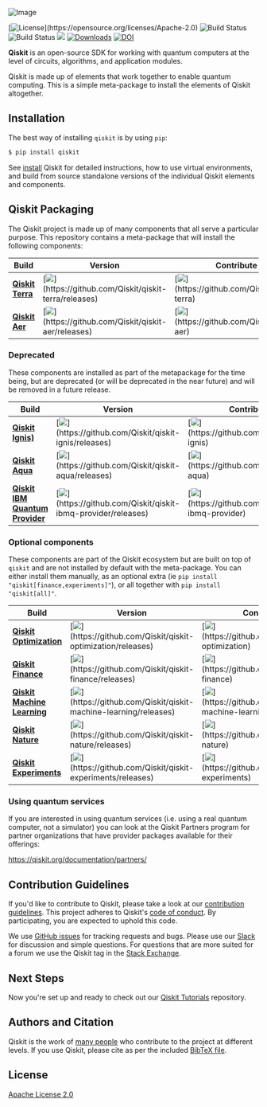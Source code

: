 ![Image](https://raw.githubusercontent.com/Qiskit/qiskit/master/images/qiskit_header.png)

[![License](https://img.shields.io/github/license/Qiskit/qiskit.svg?)](https://opensource.org/licenses/Apache-2.0)
![Build Status](https://github.com/Qiskit/qiskit/actions/workflows/main.yml/badge.svg?branch=master)
![Build Status](https://github.com/Qiskit/qiskit/actions/workflows/docs.yml/badge.svg?branch=master)
[![](https://img.shields.io/github/release/Qiskit/qiskit.svg)](https://github.com/Qiskit/qiskit/releases)
[![Downloads](https://pepy.tech/badge/qiskit)](https://pypi.org/project/qiskit/)
[![DOI](https://zenodo.org/badge/161550823.svg)](https://zenodo.org/badge/latestdoi/161550823)

**Qiskit** is an open-source SDK for working with quantum computers at the level of circuits, algorithms, and application modules.

Qiskit is made up of elements that work together to enable quantum computing. This is a simple meta-package to install the elements of Qiskit altogether.

## Installation

The best way of installing `qiskit` is by using `pip`:

```bash
$ pip install qiskit
```

See [install](https://qiskit.org/documentation/getting_started.html) Qiskit for detailed instructions, how to use virtual environments, and
build from source standalone versions of the individual Qiskit elements and components.

## Qiskit Packaging

The Qiskit project is made up of many components that all serve a particular purpose. 
This repository contains a meta-package that will install the following components:


| Build   | Version | Contribute |
| ---     | --- | --- |
| [**Qiskit Terra**](https://github.com/Qiskit/qiskit-terra) | [![](https://img.shields.io/github/release/Qiskit/qiskit-terra.svg?)](https://github.com/Qiskit/qiskit-terra/releases)  | [![](https://img.shields.io/github/forks/Qiskit/qiskit-terra.svg?)](https://github.com/Qiskit/qiskit-terra) |
| [**Qiskit Aer**](https://github.com/Qiskit/qiskit-aer) | [![](https://img.shields.io/github/release/Qiskit/qiskit-aer.svg?)](https://github.com/Qiskit/qiskit-aer/releases) | [![](https://img.shields.io/github/forks/Qiskit/qiskit-aer.svg?)](https://github.com/Qiskit/qiskit-aer) |

### Deprecated

These components are installed as part of the metapackage for the time being,
but are deprecated (or will be deprecated in the near future) and will be
removed in a future release.

| Build   | Version | Contribute |
| ---     | ---     | --- |
| [**Qiskit Ignis)**](https://github.com/Qiskit/qiskit-ignis) | [![](https://img.shields.io/github/release/Qiskit/qiskit-ignis.svg?)](https://github.com/Qiskit/qiskit-ignis/releases) | [![](https://img.shields.io/github/forks/Qiskit/qiskit-ignis.svg?)](https://github.com/Qiskit/qiskit-ignis) |
| [**Qiskit Aqua**](https://github.com/Qiskit/qiskit-aqua) | [![](https://img.shields.io/github/release/Qiskit/qiskit-aqua.svg?)](https://github.com/Qiskit/qiskit-aqua/releases) | [![](https://img.shields.io/github/forks/Qiskit/qiskit-aqua.svg?)](https://github.com/Qiskit/qiskit-aqua) |
| [**Qiskit IBM Quantum Provider**](https://github.com/Qiskit/qiskit-ibmq-provider)  |  [![](https://img.shields.io/github/release/Qiskit/qiskit-ibmq-provider.svg?)](https://github.com/Qiskit/qiskit-ibmq-provider/releases) | [![](https://img.shields.io/github/forks/Qiskit/qiskit-ibmq-provider.svg?)](https://github.com/Qiskit/qiskit-ibmq-provider) |

### Optional components

These components are part of the Qiskit ecosystem but are built on top of
`qiskit` and are not installed by default with the meta-package. You can either
install them manually, as an optional extra
(ie `pip install "qiskit[finance,experiments]"`), or all together with
`pip install "qiskit[all]"`.

| Build | Version | Contribute |
| ---   | --- | --- |
| [**Qiskit Optimization**](https://github.com/Qiskit/qiskit-optimization) | [![](https://img.shields.io/github/release/Qiskit/qiskit-optimization.svg?)](https://github.com/Qiskit/qiskit-optimization/releases) | [![](https://img.shields.io/github/forks/Qiskit/qiskit-optimization.svg?)](https://github.com/Qiskit/qiskit-optimization) |
| [**Qiskit Finance**](https://github.com/Qiskit/qiskit-finance) |  [![](https://img.shields.io/github/release/Qiskit/qiskit-finance.svg?)](https://github.com/Qiskit/qiskit-finance/releases) | [![](https://img.shields.io/github/forks/Qiskit/qiskit-finance.svg?)](https://github.com/Qiskit/qiskit-finance) |
| [**Qiskit Machine Learning**](https://github.com/Qiskit/qiskit-machine-learning) | [![](https://img.shields.io/github/release/Qiskit/qiskit-machine-learning.svg?)](https://github.com/Qiskit/qiskit-machine-learning/releases) | [![](https://img.shields.io/github/forks/Qiskit/qiskit-machine-learning.svg?)](https://github.com/Qiskit/qiskit-machine-learning) |
| [**Qiskit Nature**](https://github.com/Qiskit/qiskit-nature) |  [![](https://img.shields.io/github/release/Qiskit/qiskit-nature.svg?)](https://github.com/Qiskit/qiskit-nature/releases) | [![](https://img.shields.io/github/forks/Qiskit/qiskit-nature.svg?)](https://github.com/Qiskit/qiskit-nature) |
| [**Qiskit Experiments**](https://github.com/Qiskit/qiskit-experiments) |  [![](https://img.shields.io/github/release/Qiskit/qiskit-experiments.svg?)](https://github.com/Qiskit/qiskit-experiments/releases) | [![](https://img.shields.io/github/forks/Qiskit/qiskit-experiments.svg?)](https://github.com/Qiskit/qiskit-experiments) |

### Using quantum services

If you are interested in using quantum services (i.e. using a real quantum
computer, not a simulator) you can look at the Qiskit Partners program for
partner organizations that have provider packages available for their offerings:

https://qiskit.org/documentation/partners/

## Contribution Guidelines

If you'd like to contribute to Qiskit, please take a look at our
[contribution guidelines](https://qiskit.org/documentation/contributing_to_qiskit.html). This project adheres to Qiskit's [code of conduct](CODE_OF_CONDUCT.md). By participating, you are expected to uphold this code.

We use [GitHub issues](https://github.com/Qiskit/qiskit/issues) for tracking requests and bugs. Please use our [Slack](http://ibm.co/joinqiskitslack) for discussion and simple questions. For questions that are more suited for a forum we use the Qiskit tag in the [Stack Exchange](https://quantumcomputing.stackexchange.com/questions/tagged/qiskit).

## Next Steps

Now you're set up and ready to check out our
[Qiskit Tutorials](https://github.com/Qiskit/qiskit-tutorials) repository.

## Authors and Citation

Qiskit is the work of [many people](AUTHORS) who contribute to the project at
different levels. If you use Qiskit, please cite as per the included
[BibTeX file](Qiskit.bib).

## License

[Apache License 2.0](LICENSE.txt)
